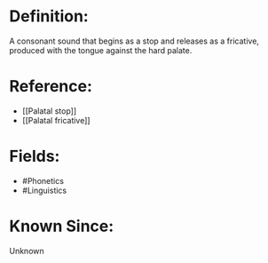 

# Definition:
A consonant sound that begins as a stop and releases as a fricative, produced with the tongue against the hard palate.

# Reference:
- [[Palatal stop]]
- [[Palatal fricative]]

# Fields: 
- #Phonetics
- #Linguistics

# Known Since:
Unknown

